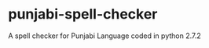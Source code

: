 punjabi-spell-checker
=====================

A spell checker for Punjabi Language coded in python 2.7.2
